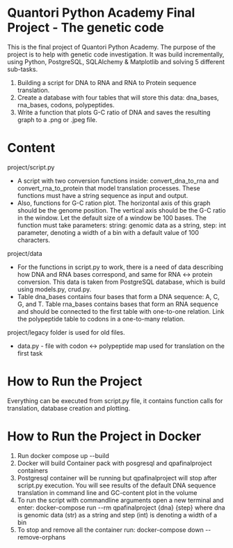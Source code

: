 # Quantori Python Academy Final Project - The genetic code
This is the final project of Quantori Python Academy. The purpose of the project is to help with genetic code investigation. It was build incrementally, using Python, PostgreSQL, SQLAlchemy & Matplotlib and solving 5 different sub-tasks.

1. Building a script for DNA to RNA and RNA to Protein sequence translation. 
2. Сreate a database with four tables that will store this data: dna_bases, rna_bases, codons, polypeptides.
3. Write a function that plots G-C ratio of DNA and saves the resulting graph to a .png or .jpeg file.

# Content
project/script.py
* A script with two conversion functions inside: convert_dna_to_rna and convert_rna_to_protein that model translation processes. These functions must have a string sequence as input and output.
* Also, functions for G-C ration plot. The horizontal axis of this graph should be the genome position. The vertical axis should be the G-C ratio in the window. Let the default size of a window be 100 bases.
The function must take parameters:
string: genomic data as a string,
step: int parameter, denoting a width of a bin with a default value of 100 characters.

project/data
* For the functions in script.py to work, there is a need of data describing how DNA and RNA bases correspond, and same for RNA <-> protein conversion. This data is taken from PostgreSQL database, which is build using models.py, crud.py.
* Table dna_bases contains four bases that form a DNA sequence: A, C, G, and T. Table rna_bases contains bases that form an RNA sequence and should be connected to the first table with one-to-one relation. Link the polypeptide table to codons in a one-to-many relation.

project/legacy folder is used for old files.
* data.py - file with codon <-> polypeptide map used for translation on the first task

# How to Run the Project
Everything can be executed from script.py file, it contains function calls for translation, database creation and plotting.

# How to Run the Project in Docker

1. Run docker compose up --build
2. Docker will build Container pack with posgresql and qpafinalproject containers
3. Postgresql container will be running but qpafinalproject will stop after script.py execution. You will see results of the default DNA sequence translation in command line and GC-content plot in the volume
4. To run the script with commandline arguments open a new terminal and enter: 
    docker-compose run --rm  qpafinalproject {dna} {step}
    where dna is genomic data (str) as a string and step (int) is denoting a width of a bin
5. To stop and remove all the container run: docker-compose down --remove-orphans






